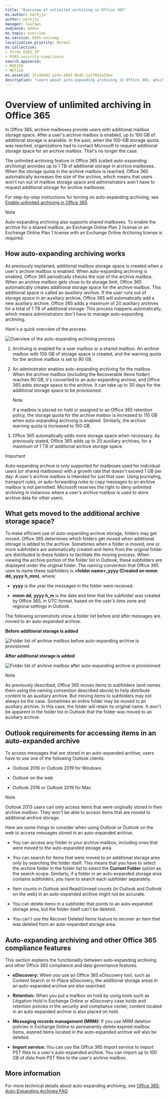 ```yaml
---
title: "Overview of unlimited archiving in Office 365"
ms.author: markjjo
author: markjjo
manager: laurawi
audience: Admin
ms.topic: overview
ms.service: O365-seccomp
localization_priority: Normal
ms.collection: 
- Strat_O365_IP
- M365-security-compliance
search.appverid: 
- MOE150
- MET150
ms.assetid: 37cdbb02-a24a-4093-8bdb-2a7f0b3a19ee
description: "Learn about auto-expanding archiving in Office 365, which provides unlimited archive storage for Exchange Online mailboxes."
---
```


# Overview of unlimited archiving in Office 365

In Office 365, archive mailboxes provide users with additional mailbox storage space. After a user's archive mailbox is enabled, up to 100 GB of additional storage is available. In the past, when the 100-GB storage quota was reached, organizations had to contact Microsoft to request additional storage space for an archive mailbox. That's no longer the case.

The unlimited archiving feature in Office 365 (called *auto-expanding archiving*) provides up to 1 TB of additional storage in archive mailboxes. When the storage quota in the archive mailbox is reached, Office 365 automatically increases the size of the archive, which means that users won't run out of mailbox storage space and administrators won't have to request additional storage for archive mailboxes.
  
For step-by-step instructions for turning on auto-expanding archiving, see [Enable unlimited archiving in Office 365](enable-unlimited-archiving.md).
  
> [!NOTE]
> Auto-expanding archiving also supports shared mailboxes. To enable the archive for a shared mailbox, an Exchange Online Plan 2 license or an Exchange Online Plan 1 license with an Exchange Online Archiving license is required. 
  
## How auto-expanding archiving works

As previously explained, additional mailbox storage space is created when a user's archive mailbox is enabled. When auto-expanding archiving is enabled, Office 365 periodically checks the size of the archive mailbox. When an archive mailbox gets close to its storage limit, Office 365 automatically creates additional storage space for the archive mailbox. This additional space is called an *auxiliary archive*. If the user runs out of storage space in an auxiliary archive, Office 365 will automatically add a new auxiliary archive. Office 365 adds a maximum of 20 auxiliary archives for a total of 1 TB of additional storage. This process happens automatically, which means administrators don't have to manage auto-expanding archiving. 
  
Here's a quick overview of the process.
  
![Overview of the auto-expanding archiving process](media/74355385-d990-44fe-8a87-6c3639d1f63f.png)
  
1. Archiving is enabled for a user mailbox or a shared mailbox. An archive mailbox with 100 GB of storage space is created, and the warning quota for the archive mailbox is set to 90 GB.
    
2. An administrator enables auto-expanding archiving for the mailbox. When the archive mailbox (including the Recoverable Items folder) reaches 90 GB, it's converted to an auto-expanding archive, and Office 365 adds storage space to the archive. It can take up to 30 days for the additional storage space to be provisioned.

   > [!NOTE]
   > If a mailbox is placed on hold or assigned to an Office 365 retention policy, the storage quota for the archive maibox is increased to 110 GB when auto-expanding archiving is enabled. Similarly, the archive warning quota is increased to 100 GB.
    
3. Office 365 automatically adds more storage space when necessary. As previously stated, Office 365 adds up to 20 auxiliary archives, for a maximum of 1 TB of additional archive storage space.
  
> [!IMPORTANT]
> Auto-expanding archive is only supported for mailboxes used for individual users (or shared mailboxes) with a growth rate that doesn't exceed 1 GB per day. A user's archive mailbox is intended for just that user. Using journaling, transport rules, or auto-forwarding rules to copy messages to an archive mailbox is not permitted. Microsoft reserves the right to deny unlimited archiving in instances where a user's archive mailbox is used to store archive data for other users.

## What gets moved to the additional archive storage space?

To make efficient use of auto-expanding archive storage, folders may get moved. Office 365 determines which folders get moved when additional storage is added to the archive. Sometimes when a folder is moved, one or more subfolders are automatically created and items from the original folder are distributed to these folders to facilitate the moving process. When viewing the archive portion of the folder list in Outlook, these subfolders are displayed under the original folder.  The naming convention that Office 365 uses to name these subfolders is **\<folder name\>_yyyy (Created on mmm dd, yyyy h_mm)**, where:

- **yyyy** is the year the messages in the folder were received. 
    
- **mmm dd, yyyy h_m** is the date and time that the subfolder was created by Office 365, in UTC format, based on the user's time zone and regional settings in Outlook. 
    
The following screenshots show a folder list before and after messages are moved to an auto-expanded archive.
  
 **Before additional storage is added**
  
![Folder list of archive mailbox before auto-expanding archive is provisioned](media/5d6d6420-e562-4912-aaab-1c111762b3f6.png)
  
 **After additional storage is added**
  
![Folder list of archive mailbox after auto-expanding archive is provisioned](media/c03c5f51-23fa-4fc2-b887-7e7e5cce30da.png)
  
> [!NOTE]
> As previously described, Office 365 moves items to subfolders (and names them using the naming convention described above) to help distribute content to an auxiliary archive. But moving items to subfolders may not always be the case. Sometimes an entire folder may be moved to an auxiliary archive. In this case, the folder will retain its original name.  It won't be apparent in the folder list in Outlook that the folder was moved to an auxiliary archive.

## Outlook requirements for accessing items in an auto-expanded archive

To access messages that are stored in an auto-expanded archive, users have to use one of the following Outlook clients:
  
- Outlook 2016 or Outlook 2019 for Windows
    
- Outlook on the web 
    
- Outlook 2016 or Outlook 2019 for Mac 
    
> [!NOTE]
> Outlook 2013 users can only access items that were originally stored in their archive mailbox. They won't be able to access items that are moved to additional archive storage. 
  
Here are some things to consider when using Outlook or Outlook on the web to access messages stored in an auto-expanded archive.
  
- You can access any folder in your archive mailbox, including ones that were moved to the auto-expanded storage area.
    
- You can search for items that were moved to an additional storage area only by searching the folder itself. This means that you have to select the archive folder in the folder list to select the **Current Folder** option as the search scope. Similarly, if a folder in an auto-expanded storage area contains subfolders, you have to search each subfolder separately. 
    
- Item counts in Outlook and Read/Unread counts (in Outlook and Outlook on the web) in an auto-expanded archive might not be accurate.
    
- You can delete items in a subfolder that points to an auto-expanded storage area, but the folder itself can't be deleted.
    
- You can't use the Recover Deleted Items feature to recover an item that was deleted from an auto-expanded storage area.
  
## Auto-expanding archiving and other Office 365 compliance features

This section explains the functionality between auto-expanding archiving and other Office 365 compliance and data governance features.
  
- **eDiscovery:** When you use an Office 365 eDiscovery tool, such as Content Search or In-Place eDiscovery, the additional storage areas in an auto-expanded archive are also searched.
    
- **Retention:** When you put a mailbox on hold by using tools such as Litigation Hold in Exchange Online or eDiscovery case holds and retention policies in the security and compliance center, content located in an auto-expanded archive is also placed on hold.
    
- **Messaging records management (MRM):** If you use MRM deletion policies in Exchange Online to permanently delete expired mailbox items, expired items located in the auto-expanded archive will also be deleted.
    
- **Import service:** You can use the Office 365 Import service to import PST files to a user's auto-expanded archive. You can import up to 100 GB of data from PST files to the user's archive mailbox. 

## More information

For more technical details about auto-expanding archiving, see [Office 365: Auto-Expanding Archives FAQ](https://blogs.technet.microsoft.com/exchange/2018/04/09/office-365-auto-expanding-archives-faq/).
